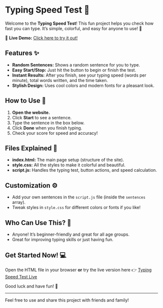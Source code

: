# Typing Speed Test 🚀

Welcome to the **Typing Speed Test**! This fun project helps you check how fast you can type. It’s simple, colorful, and easy for anyone to use! 🎉  

🔗 **Live Demo:** [Click here to try it out!](https://ttspeed.netlify.app/)  

## Features ✨

- **Random Sentences:** Shows a random sentence for you to type.  
- **Easy Start/Stop:** Just hit the button to begin or finish the test.  
- **Instant Results:** After you finish, see your typing speed (words per minute), total words written, and the time taken.  
- **Stylish Design:** Uses cool colors and modern fonts for a pleasant look.  

## How to Use 📝

1. **Open the website.**  
2. Click **Start** to see a sentence.  
3. Type the sentence in the box below.  
4. Click **Done** when you finish typing.  
5. Check your score for speed and accuracy!  

## Files Explained 📁

- **index.html:** The main page setup (structure of the site).  
- **style.css:** All the styles to make it colorful and beautiful.  
- **script.js:** Handles the typing test, button actions, and speed calculation.  

## Customization ⚙️

- Add your own sentences in the `script.js` file (inside the `sentences` array).  
- Tweak styles in `style.css` for different colors or fonts if you like!  

## Who Can Use This? 👤

- Anyone! It’s beginner-friendly and great for all age groups.  
- Great for improving typing skills or just having fun.  

## Get Started Now! 💻

Open the HTML file in your browser **or** try the live version here 👉 [Typing Speed Test Live](https://ttspeed.netlify.app/)  

Good luck and have fun! 🎈  

---

Feel free to use and share this project with friends and family!
